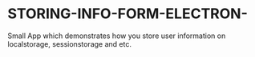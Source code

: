 # STORING-INFO-FORM-ELECTRON-
Small App which demonstrates how you store user information on localstorage, sessionstorage and etc.
